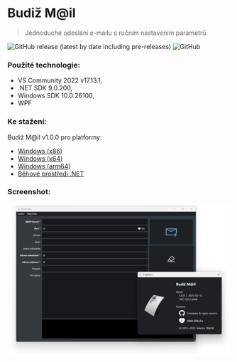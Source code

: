 # Budiž M@il
> Jednoduché odeslání e-mailu s ručním nastavením parametrů

![GitHub release (latest by date including pre-releases)](https://img.shields.io/github/v/release/ma-ta/budiz-mail?include_prereleases)
![GitHub](https://img.shields.io/github/license/ma-ta/budiz-mail)

### Použité technologie:

- VS Community 2022 v17.13.1,
- .NET SDK 9.0.200,
- Windows SDK 10.0.26100,
- WPF

### Ke stažení:

Budiž M@il v1.0.0 pro platformy:

- [Windows (x86)](//github.com/ma-ta/budiz-mail/releases/download/v1.0.0/BudizMail-x86.exe)
- [Windows (x64)](//github.com/ma-ta/budiz-mail/releases/download/v1.0.0/BudizMail-x64.exe)
- [Windows (arm64)](//github.com/ma-ta/budiz-mail/releases/download/v1.0.0/BudizMail-arm64.exe)
- [Běhové prostředí .NET](//dotnet.microsoft.com/download/dotnet/current/runtime)

### Screenshot:

![Screenshot aplikace Budiž Mail v1.0.x](/budiz-mail_1.0.png)
